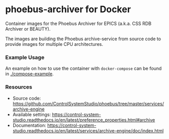 # phoebus-archiver for Docker

Container images for the Phoebus Archiver for EPICS
(a.k.a. CSS RDB Archiver or BEAUTY).

The images are building the Phoebus archive-service from source
code to provide images for multiple CPU architectures.

### Example Usage

An example on how to use the container with `docker-compose`
can be found in [./compose-example](./compose-example).

### Resources

* Source code:
  https://github.com/ControlSystemStudio/phoebus/tree/master/services/archive-engine
* Available settings:
  https://control-system-studio.readthedocs.io/en/latest/preference_properties.html#archive
* Documentation:
  https://control-system-studio.readthedocs.io/en/latest/services/archive-engine/doc/index.html
